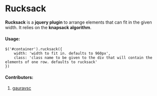 # Rucksack

**Rucksack** is a **jquery plugin** to arrange elements that can fit in the given width. It relies on the **knapsack algorithm**.

#### Usage:

```
$('#container').rucksack({
    width: 'width to fit in. defaults to 960px',
    class: 'class name to be given to the div that will contain the elements of one row. defaults to rucksack'
})

```

#### Contributors:

1) [gauravsc](http://github.com/gauravsc)